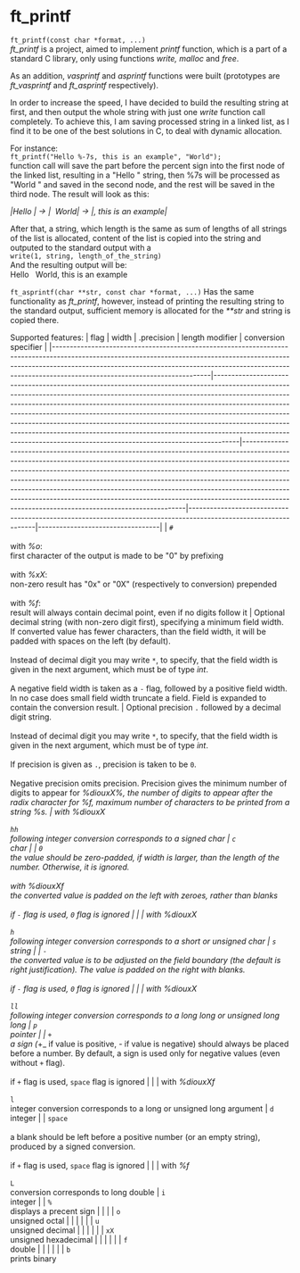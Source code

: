 # ft_printf
```ft_printf(const char *format, ...)```  
_ft_printf_ is a project, aimed to implement _printf_ function, which is a part of a standard C library, only using functions _write, malloc_ and _free_.

As an addition, _vasprintf_ and _asprintf_ functions were built (prototypes are _ft_vasprintf_ and _ft_asprintf_ respectively).

In order to increase the speed, I have decided to build the resulting string at first, and then output the whole string with just one _write_ function call completely.
To achieve this, I am saving processed string in a linked list, as I find it to be one of the best solutions in C, to deal with dynamic allocation.

For instance:  
```ft_printf("Hello %-7s, this is an example", "World");```  
function call will save the part before the percent sign into the first node of the linked list, resulting in a "Hello " string, 
then %7s will be processed as "World  " and saved in the second node, and the rest will be saved in the third node.
The result will look as this:  
  
_|Hello | -> |&nbsp;&nbsp;World| -> |, this is an example|_
  
  
After that, a string, which length is the same as sum of lengths of all strings of the list is allocated, content of the list is copied into the string
and outputed to the standard output with a  
```write(1, string, length_of_the_string)```  
And the resulting output will be:  
Hello &nbsp;&nbsp;World, this is an example  

```ft_asprintf(char **str, const char *format, ...)```
Has the same functionality as _ft_printf_, however, instead of printing the resulting string to the standard output, sufficient memory is allocated for the _**str_ and string is copied there.

Supported features:
| flag                                                                                                                                                                                                                                                                                 | width                                                                                                                                                                                                                                                                                                                                                                                                                                                                                                                                                                   | .precision                                                                                                                                                                                                                                                                                                                                                                                                                                                                                                                                       | length modifier                                                                                                 | conversion specifier             |
|--------------------------------------------------------------------------------------------------------------------------------------------------------------------------------------------------------------------------------------------------------------------------------------|-------------------------------------------------------------------------------------------------------------------------------------------------------------------------------------------------------------------------------------------------------------------------------------------------------------------------------------------------------------------------------------------------------------------------------------------------------------------------------------------------------------------------------------------------------------------------|--------------------------------------------------------------------------------------------------------------------------------------------------------------------------------------------------------------------------------------------------------------------------------------------------------------------------------------------------------------------------------------------------------------------------------------------------------------------------------------------------------------------------------------------------|-----------------------------------------------------------------------------------------------------------------|----------------------------------|
| ```#```<br><br>with _%o_:<br>first character of the output is made to be "0" by prefixing<br><br>with _%xX_:<br>non-zero result has "0x" or "0X" (respectively to conversion) prepended<br><br>with _%f_:<br>result will always contain decimal point, even if no digits follow it   | Optional decimal string (with non-zero digit first), specifying a minimum field width. If converted value has fewer characters, than the field width, it will be padded with spaces on the left (by default).<br><br>Instead of decimal digit you may write ```*```, to specify, that the field width is given in the next argument, which must be of type _int_.<br><br>A negative field width is taken as a ```-``` flag, followed by a positive field width. In no case does small field width truncate a field. Field is expanded to contain the conversion result. | Optional precision ```.``` followed by a decimal digit string.<br><br>Instead of decimal digit you may write ```*```, to specify, that the field width is given in the next argument, which must be of type _int_.<br><br>If precision is given as ```.```, precision is taken to be ```0```.<br><br>Negative precision omits precision. Precision gives the minimum number of digits to appear for _%diouxX%, the number of digits to appear after the radix character for _%f_, maximum number of characters to be printed from a string _%s_. | with _%diouxX_<br><br>```hh```<br>following integer conversion corresponds to a signed char                     | ```c```<br>char                  |
| ```0```<br>the value should be zero-padded, if width is larger, than the length of the number. Otherwise, it is ignored.<br><br>with _%diouxXf_<br>the converted value is padded on the left with zeroes, rather than blanks<br><br>if ```-``` flag is used, ```0``` flag is ignored |                                                                                                                                                                                                                                                                                                                                                                                                                                                                                                                                                                         |                                                                                                                                                                                                                                                                                                                                                                                                                                                                                                                                                  | with _%diouxX_<br><br>```h```<br>following integer conversion corresponds to a short or unsigned char           | ```s```<br>string                |
| ```-```<br>the converted value is to be adjusted on the field boundary (the default is right justification). The value is padded on the right with blanks.<br><br>if ```-``` flag is used, ```0``` flag is ignored                                                                   |                                                                                                                                                                                                                                                                                                                                                                                                                                                                                                                                                                         |                                                                                                                                                                                                                                                                                                                                                                                                                                                                                                                                                  | with _%diouxX_<br><br>```ll```<br>following integer conversion corresponds to a long long or unsigned long long | ```p```<br>pointer               |
| ```+```<br>a sign (_+_ if value is positive, _-_ if value is negative) should always be placed before a number. By default, a sign is used only for negative values (even without ```+``` flag).<br><br>if ```+``` flag is used, ```space``` flag is ignored                         |                                                                                                                                                                                                                                                                                                                                                                                                                                                                                                                                                                         |                                                                                                                                                                                                                                                                                                                                                                                                                                                                                                                                                  | with _%diouxXf_<br><br>```l```<br>integer conversion corresponds to a long or unsigned long argument            | ```d```<br>integer               |
| ```space```<br><br>a blank should be left before a positive number (or an empty string), produced by a signed conversion.<br><br>if ```+``` flag is used, ```space``` flag is ignored                                                                                                |                                                                                                                                                                                                                                                                                                                                                                                                                                                                                                                                                                         |                                                                                                                                                                                                                                                                                                                                                                                                                                                                                                                                                  | with  _%f_<br><br>```L```<br>conversion corresponds to long double                                              | ```i```<br>integer               |
| ```%```<br>displays a precent sign                                                                                                                                                                                                                                                   |                                                                                                                                                                                                                                                                                                                                                                                                                                                                                                                                                                         |                                                                                                                                                                                                                                                                                                                                                                                                                                                                                                                                                  |                                                                                                                 | ```o```<br>unsigned octal        |
|                                                                                                                                                                                                                                                                                      |                                                                                                                                                                                                                                                                                                                                                                                                                                                                                                                                                                         |                                                                                                                                                                                                                                                                                                                                                                                                                                                                                                                                                  |                                                                                                                 | ```u```<br>unsigned decimal      |
|                                                                                                                                                                                                                                                                                      |                                                                                                                                                                                                                                                                                                                                                                                                                                                                                                                                                                         |                                                                                                                                                                                                                                                                                                                                                                                                                                                                                                                                                  |                                                                                                                 | ```xX```<br>unsigned hexadecimal |
|                                                                                                                                                                                                                                                                                      |                                                                                                                                                                                                                                                                                                                                                                                                                                                                                                                                                                         |                                                                                                                                                                                                                                                                                                                                                                                                                                                                                                                                                  |                                                                                                                 | ```f```<br>double                |
|                                                                                                                                                                                                                                                                                      |                                                                                                                                                                                                                                                                                                                                                                                                                                                                                                                                                                         |                                                                                                                                                                                                                                                                                                                                                                                                                                                                                                                                                  |                                                                                                                 | ```b```<br>prints binary

